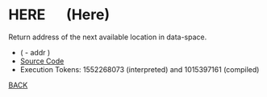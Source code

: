 # HERE &emsp; (Here)
Return address of the next available location in data-space.
* ( - addr )
* [Source Code](../words/core/Here.cs)
* Execution Tokens: 1552268073 (interpreted) and 1015397161 (compiled)


[BACK](builtins.md#Here)

